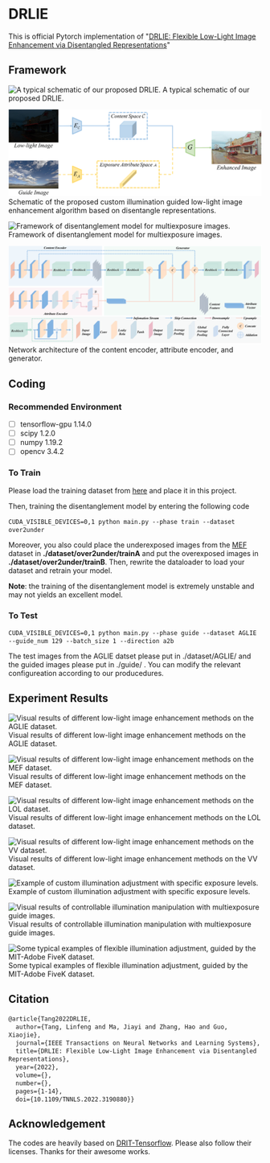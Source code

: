 # DRLIE
This is official Pytorch implementation of "[DRLIE: Flexible Low-Light Image Enhancement via Disentangled Representations](https://ieeexplore.ieee.org/document/9833451)"
## Framework
![A typical schematic of our proposed DRLIE.](https://github.com/Linfeng-Tang/DRLIE/blob/main/DLIE/first_show.jpg)
A typical schematic of our proposed DRLIE.

![Schematic of the proposed custom illumination guided low-light image enhancement algorithm based on disentangle representations.](https://github.com/Linfeng-Tang/DRLIE/blob/main/DLIE/Low-image-Enhance.jpg)
Schematic of the proposed custom illumination guided low-light image enhancement algorithm based on disentangle representations.

![Framework of disentanglement model for multiexposure images.](https://github.com/Linfeng-Tang/DRLIE/blob/main/DLIE/training.jpg)
Framework of disentanglement model for multiexposure images.

![Network architecture of the content encoder, attribute encoder, and generator.](https://github.com/Linfeng-Tang/DRLIE/blob/main/DLIE/network-Rebuttal.jpg)
Network architecture of the content encoder, attribute encoder, and generator.

## Coding
### Recommended Environment
 - [ ] tensorflow-gpu 1.14.0 
 - [ ] scipy 1.2.0   
 - [ ] numpy 1.19.2
 - [ ] opencv 3.4.2 

 ### To Train
 Please load the training dataset from [here](https://pan.baidu.com/s/1v9OclGBFX-BTXZTSgfcL9Q?pwd=DRLI) and place it in this project.

	
Then, training the disentanglement model by entering the following code

    CUDA_VISIBLE_DEVICES=0,1 python main.py --phase train --dataset over2under

Moreover, you also could place the underexposed images from the [MEF](https://github.com/csjcai/SICE) dataset in **./dataset/over2under/trainA** 
	and put the overexposed images in **./dataset/over2under/trainB**.
	Then, rewrite the dataloader to load your dataset and retrain your model.
	
**Note**:  the training of the disentanglement model is extremely unstable and may not yields an excellent model. 
### To Test

    CUDA_VISIBLE_DEVICES=0,1 python main.py --phase guide --dataset AGLIE --guide_num 129 --batch_size 1 --direction a2b
The test images from the AGLIE datset please put in ./dataset/AGLIE/ and the guided images please put in ./guide/ .  You can modify the relevant configureation according to our producedures.

## Experiment Results
![Visual results of different low-light image enhancement methods on the AGLIE dataset.](https://github.com/Linfeng-Tang/DRLIE/blob/main/DLIE/figure_AGLIE.jpg)
Visual results of different low-light image enhancement methods on the AGLIE dataset.

![Visual results of different low-light image enhancement methods on the MEF dataset.](https://github.com/Linfeng-Tang/DRLIE/blob/main/DLIE/figure_MEF.jpg)
Visual results of different low-light image enhancement methods on the MEF dataset.

![Visual results of different low-light image enhancement methods on the LOL dataset.](https://github.com/Linfeng-Tang/DRLIE/blob/main/DLIE/figure_LOL.jpg)
Visual results of different low-light image enhancement methods on the LOL dataset.

![Visual results of different low-light image enhancement methods on the VV dataset.](https://github.com/Linfeng-Tang/DRLIE/blob/main/DLIE/figure_VV.jpg)
Visual results of different low-light image enhancement methods on the VV dataset.

![Example of custom illumination adjustment with specific exposure levels.](https://github.com/Linfeng-Tang/DRLIE/blob/main/DLIE/gamma_guide.jpg)
Example of custom illumination adjustment with specific exposure levels.

![Visual results of controllable illumination manipulation with multiexposure guide images.](https://github.com/Linfeng-Tang/DRLIE/blob/main/DLIE/Exposure_guide.jpg)
Visual results of controllable illumination manipulation with multiexposure guide images.

![Some typical examples of flexible illumination adjustment, guided by the MIT-Adobe FiveK dataset.](https://github.com/Linfeng-Tang/DRLIE/blob/main/DLIE/Expert_Guide.jpg)
Some typical examples of flexible illumination adjustment, guided by the MIT-Adobe FiveK dataset.

## Citation
```
@article{Tang2022DRLIE,
  author={Tang, Linfeng and Ma, Jiayi and Zhang, Hao and Guo, Xiaojie},
  journal={IEEE Transactions on Neural Networks and Learning Systems}, 
  title={DRLIE: Flexible Low-Light Image Enhancement via Disentangled Representations}, 
  year={2022},
  volume={},
  number={},
  pages={1-14},
  doi={10.1109/TNNLS.2022.3190880}}
```

## Acknowledgement
The codes are heavily based on [DRIT-Tensorflow](https://github.com/taki0112/DRIT-Tensorflow). Please also follow their licenses. Thanks for their awesome works.
